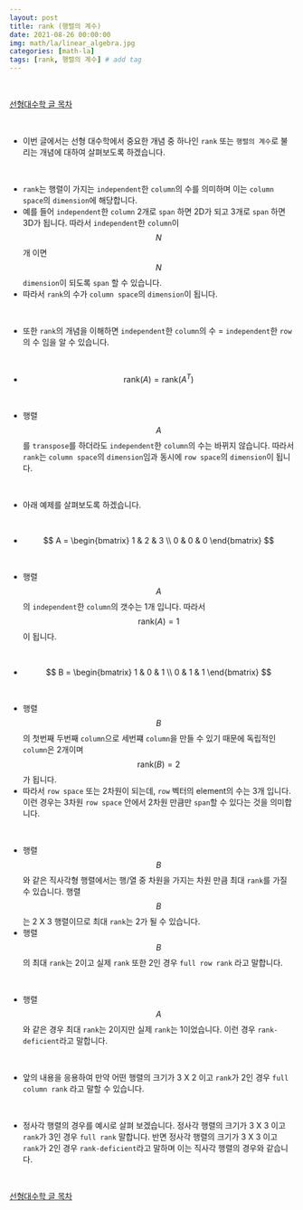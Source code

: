 ```yaml
---
layout: post
title: rank (행렬의 계수)
date: 2021-08-26 00:00:00
img: math/la/linear_algebra.jpg
categories: [math-la] 
tags: [rank, 행렬의 계수] # add tag
---
```


<br>

[선형대수학 글 목차](https://gaussian37.github.io/math-la-table/)

<br>

- 이번 글에서는 선형 대수학에서 중요한 개념 중 하나인 `rank` 또는 `행렬의 계수`로 불리는 개념에 대하여 살펴보도록 하겠습니다.

<br>

- `rank`는 행렬이 가지는 `independent`한 `column`의 수를 의미하며 이는 `column space`의 `dimension`에 해당합니다. 
- 예를 들어 `independent`한 `column` 2개로 `span` 하면 2D가 되고 3개로 `span` 하면 3D가 됩니다. 따라서 `independent`한 `column`이 $$ N $$ 개 이면 $$ N $$ `dimension`이 되도록 `span` 할 수 있습니다.
- 따라서 `rank`의 수가 `column space`의 `dimension`이 됩니다.

<br>

- 또한 `rank`의 개념을 이해하면 `independent`한 `column`의 수 = `independent`한 `row`의 수 임을 알 수 있습니다.

<br>

- $$ \text{rank}(A) = \text{rank}(A^{T}) $$

<br>

- 행렬 $$ A $$ 를 `transpose`를 하더라도 `independent`한 `column`의 수는 바뀌지 않습니다. 따라서 `rank`는 `column space`의 `dimension`임과 동시에 `row space`의 `dimension`이 됩니다.

<br>

- 아래 예제를 살펴보도록 하겠습니다.

<br>

- $$ A = \begin{bmatrix} 1 & 2 & 3 \\ 0 & 0 & 0 \end{bmatrix} $$

<br>

- 행렬 $$ A $$ 의 `independent`한 `column`의 갯수는 1개 입니다. 따라서 $$ \text{rank}(A) = 1 $$ 이 됩니다.

<br>

- $$ B = \begin{bmatrix} 1 & 0 & 1 \\ 0 & 1 & 1 \end{bmatrix} $$

<br>

- 행렬 $$ B $$ 의 첫번째 두번째 `column`으로 세번쨰 `column`을 만들 수 있기 때문에 독립적인 `column`은 2개이며 $$ \text{rank}(B) = 2 $$ 가 됩니다.
- 따라서 `row space` 또는 2차원이 되는데, `row` 벡터의 element의 수는 3개 입니다. 이런 경우는 3차원 `row space` 안에서 2차원 만큼만 `span`할 수 있다는 것을 의미합니다.

<br>

- 행렬 $$ B $$ 와 같은 직사각형 행렬에서는 행/열 중 차원을 가지는 차원 만큼 최대 `rank`를 가질 수 있습니다. 행렬 $$ B $$ 는 2 X 3 행렬이므로 최대 `rank`는 2가 될 수 있습니다.
- 행렬 $$ B $$ 의 최대 `rank`는 2이고 실제 `rank` 또한 2인 경우 `full row rank` 라고 말합니다.

<br>

- 행렬 $$ A $$ 와 같은 경우 최대 `rank`는 2이지만 실제 `rank`는 1이었습니다. 이런 경우 `rank-deficient`라고 말합니다.

<br>

- 앞의 내용을 응용하여 만약 어떤 행렬의 크기가 3 X 2 이고 `rank`가 2인 경우 `full column rank` 라고 말할 수 있습니다.

<br>

- 정사각 행렬의 경우를 예시로 살펴 보겠습니다. 정사각 행렬의 크기가 3 X 3 이고 `rank`가 3인 경우 `full rank` 말합니다. 반면  정사각 행렬의 크기가 3 X 3 이고 `rank`가 2인 경우 `rank-deficient`라고 말하며 이는 직사각 행렬의 경우와 같습니다.


<br>

[선형대수학 글 목차](https://gaussian37.github.io/math-la-table/)

<br>
